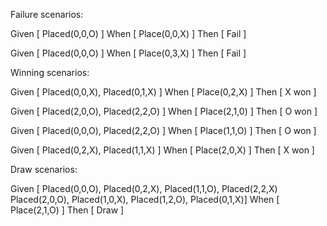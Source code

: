 Failure scenarios:

Given [ Placed(0,0,O) ]
When [ Place(0,0,X) ]
Then [ Fail ]

Given [ Placed(0,0,O) ]
When [ Place(0,3,X) ]
Then [ Fail ]

Winning scenarios:

Given [ Placed(0,0,X), Placed(0,1,X) ]
When [ Place(0,2,X) ]
Then [ X won ]

Given [ Placed(2,0,O), Placed(2,2,O) ]
When [ Place(2,1,0) ]
Then [ O won ]

Given [ Placed(0,0,O), Placed(2,2,O) ]
When [ Place(1,1,O) ]
Then [ O won ]

Given [ Placed(0,2,X), Placed(1,1,X) ]
When [ Place(2,0,X) ]
Then [ X won ]

Draw scenarios:

Given [ Placed(0,0,O), Placed(0,2,X), Placed(1,1,O), Placed(2,2,X)
        Placed(2,0,O), Placed(1,0,X), Placed(1,2,O), Placed(0,1,X)]
When [ Place(2,1,O) ]
Then [ Draw ]
